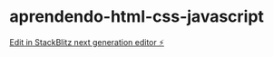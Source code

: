 # aprendendo-html-css-javascript

[Edit in StackBlitz next generation editor ⚡️](https://stackblitz.com/~/github.com/TavinhoSilva06/aprendendo-html-css-javascript)
